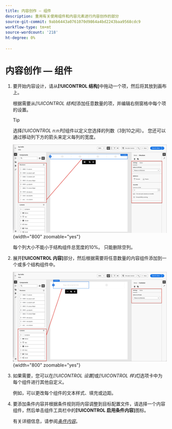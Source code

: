```yaml
---
title: 内容创作 — 组件
description: 重用有关使用组件和内容元素进行内容创作的部分
source-git-commit: 9abb6443a0761070d9864a4bd2243baa9568cdc9
workflow-type: tm+mt
source-wordcount: '218'
ht-degree: 0%

---
```


# 内容创作 — 组件

1. 要开始内容设计，请从&#x200B;**[!UICONTROL 结构]**&#x200B;中拖动一个项，然后将其放到画布上。

   根据需要从&#x200B;_[!UICONTROL 结构]_&#x200B;添加任意数量的项，并编辑右侧窗格中每个项的设置。

   >[!TIP]
   >
   >选择&#x200B;_[!UICONTROL n:n列]_&#x200B;组件以定义您选择的列数（3到10之间）。 您还可以通过移动列下方的箭头来定义每列的宽度。

   ![将结构拖动到画布上并调整设置](../assets/content-design-shared/content-design-add-structure.png){width="800" zoomable="yes"}

   每个列大小不能小于结构组件总宽度的10%。 只能删除空列。

1. 展开&#x200B;**[!UICONTROL 内容]**&#x200B;部分，然后根据需要将任意数量的内容组件添加到一个或多个结构组件中。

   ![将内容元素拖到画布上并调整设置](../assets/content-design-shared/content-design-add-content.png){width="800" zoomable="yes"}
   <!--
   reference to the contents elements when we have a completed reference for each.--->

1. 如果需要，您可以在&#x200B;_[!UICONTROL 设置]_&#x200B;或&#x200B;_[!UICONTROL 样式]_&#x200B;选项卡中为每个组件进行其他自定义。

   例如，可以更改每个组件的文本样式、填充或边距。

1. 要添加条件内容并根据条件规则将内容调整到目标配置文件，请选择一个内容组件，然后单击组件工具栏中的&#x200B;**[!UICONTROL 启用条件内容]**&#x200B;图标。

   有关详细信息，请参阅&#x200B;[_条件内容_](../user/content/conditional-content.md)。
